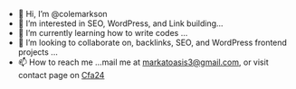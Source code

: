 - 👋 Hi, I’m @colemarkson
- 👀 I’m interested in SEO, WordPress, and Link building...
- 🌱 I’m currently learning how to write codes ...
- 💞️ I’m looking to collaborate on, backlinks, SEO, and  WordPress frontend projects  ...
- 📫 How to reach me ...mail me at markatoasis3@gmail.com, or visit contact page on <a href="https://cfa24.com">Cfa24</a>

<!---
colemarkson/colemarkson is a ✨ special ✨ repository because its `README.md` (this file) appears on your GitHub profile.
You can click the Preview link to take a look at your changes.
--->
